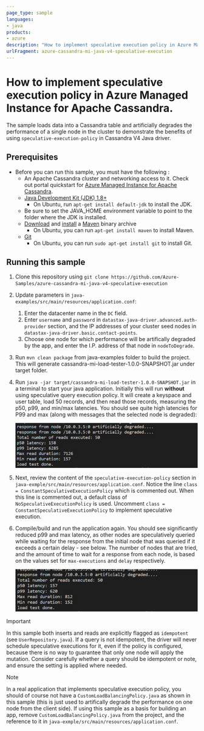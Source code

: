 ```yaml
---
page_type: sample
languages:
- java
products:
- azure
description: "How to implement speculative execution policy in Azure Managed Instance for Apache Cassandra"
urlFragment: azure-cassandra-mi-java-v4-speculative-execution
---
```


# How to implement speculative execution policy in Azure Managed Instance for Apache Cassandra.

The sample loads data into a Cassandra table and artificially degrades the performance of a single node in the cluster to demonstrate the benefits of using `speculative-execution-policy` in Cassandra V4 Java driver.

## Prerequisites
* Before you can run this sample, you must have the following :
    * An Apache Cassandra cluster and networking access to it. Check out portal quickstart for [Azure Managed Instance for Apache Cassandra](https://docs.microsoft.com/azure/managed-instance-apache-cassandra/create-cluster-portal).
    * [Java Development Kit (JDK) 1.8+](http://www.oracle.com/technetwork/java/javase/downloads/jdk8-downloads-2133151.html)
        * On Ubuntu, run `apt-get install default-jdk` to install the JDK.
    * Be sure to set the JAVA_HOME environment variable to point to the folder where the JDK is installed.
    * [Download](http://maven.apache.org/download.cgi) and [install](http://maven.apache.org/install.html) a [Maven](http://maven.apache.org/) binary archive
        * On Ubuntu, you can run `apt-get install maven` to install Maven.
    * [Git](https://www.git-scm.com/)
        * On Ubuntu, you can run `sudo apt-get install git` to install Git.

## Running this sample

1. Clone this repository using `git clone https://github.com/Azure-Samples/azure-cassandra-mi-java-v4-speculative-execution`

1. Update parameters in `java-examples/src/main/resources/application.conf`: 
    1. Enter the datacenter name in the `DC` field.
    1. Enter `username` and `password` in `datastax-java-driver.advanced.auth-provider` section, and the IP addresses of your cluster seed nodes in `datastax-java-driver.basic.contact-points`. 
    1. Choose one node for which performance will be artifically degraded by the app, and enter the I.P. address of that node in `nodeToDegrade`.

1. Run `mvn clean package` from java-examples folder to build the project. This will generate cassandra-mi-load-tester-1.0.0-SNAPSHOT.jar under target folder.

1. Run `java -jar target/cassandra-mi-load-tester-1.0.0-SNAPSHOT.jar` in a terminal to start your java application. Initially this will run **without** using speculative query execution policy. It will create a keyspace and user table, load 50 records, and then read those records, measuring the p50, p99, and min/max latencies. You should see quite high latencies for P99 and max (along with messages that the selected node is degraded):

    ![Run 1](/media/run1.png?raw=true "run 1")

1. Next, review the content of the `speculative-execution-policy` section in `java-exmple/src/main/resources/application.conf`. Notice the line `class = ConstantSpeculativeExecutionPolicy` which is commented out. When this line is commented out, a default class of `NoSpeculativeExecutionPolicy` is used. Uncomment `class = ConstantSpeculativeExecutionPolicy` to implement speculative execution.

1. Compile/build and run the application again. You should see significantly reduced p99 and max latency, as other nodes are speculatively queried while waiting for the response from the initial node that was queried if it exceeds a certain delay - see below. The number of nodes that are tried, and the amount of time to wait for a response from each node, is based on the values set for `max-executions` and `delay` respectively.

    ![Run 2](/media/run2.png?raw=true "run 2")

> [!IMPORTANT]
> In this sample both inserts and reads are explicitly flagged as `idempotent` (see `UserRepository.java`). If a query is not idempotent, the driver will never schedule speculative executions for it, even if the policy is configured, because there is no way to guarantee that only one node will apply the mutation. Consider carefully whether a query should be idempotent or note, and ensure the setting is applied where needed.

> [!NOTE]
> In a real application that implements speculative execution policy, you should of course not have a `CustomLoadBalancingPolicy.java` as shown in this sample (this is just used to artifically degrade the performance on one node from the client side). If using this sample as a basis for building an app, remove `CustomLoadBalancingPolicy.java` from the project, and the reference to it in `java-exmple/src/main/resources/application.conf`.
